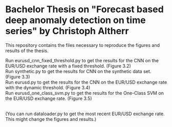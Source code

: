 # Bachelor Thesis on "Forecast based deep anomaly detection on time series" by Christoph Altherr

This repository contains the files necessary to reproduce the figures and results of the thesis.

Run eurusd_cnn_fixed_threshold.py to get the results for the CNN on the EUR/USD exchange rate with a fixed threshold. (Figure 3.2)<br/>
Run synthetic.py to get the results for CNN on the synthetic data set. (Figure 3.3) <br/>
Run eurusd.py to get the results for the CNN on the EUR/USD exchange rate with the dynamic threshold. (Figure 3.4) <br/>
Run eurusd_one_class_svm.py to get the results for the One-Class SVM on the EUR/USD exchange rate. (Figure 3.5) <br/><br/>


(You can run dataloader.py to get the most recent EUR/USD exchange rate. This might change the figures and results.)
